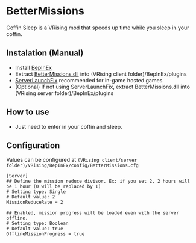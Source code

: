 # BetterMissions

Coffin Sleep is a VRising mod that speeds up time while you sleep in your coffin.

## Instalation (Manual)

* Install [BepInEx](https://docs.bepinex.dev/master/articles/user_guide/installation/index.html)
* Extract [BetterMissions.dll](https://github.com/caioreix/BetterMissions/releases) into (VRising client folder)/BepInEx/plugins
* [ServerLaunchFix](https://v-rising.thunderstore.io/package/Mythic/ServerLaunchFix/) recommended for in-game hosted
  games
* (Optional) If not using ServerLaunchFix, extract BetterMissions.dll into (VRising server folder)/BepInEx/plugins

## How to use

* Just need to enter in your coffin and sleep.

## Configuration

Values can be configured at `(VRising client/server folder)/VRising/BepInEx/config/BetterMissions.cfg`

```
[Server]
## Define the mission reduce divisor. Ex: if you set 2, 2 hours will be 1 hour (0 will be replaced by 1)
# Setting type: Single
# Default value: 2
MissionReduceRate = 2

## Enabled, mission progress will be loaded even with the server offline.
# Setting type: Boolean
# Default value: true
OfflineMissionProgress = true
```
